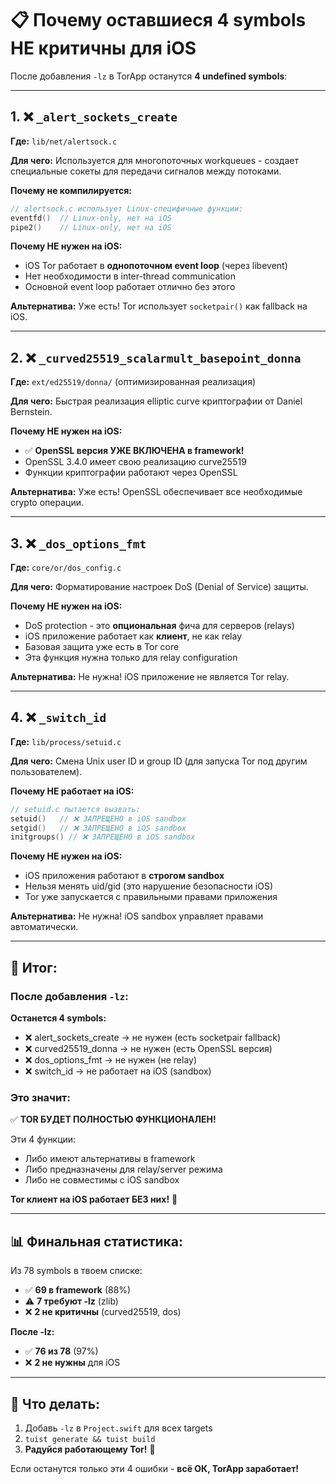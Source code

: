 # 📋 Почему оставшиеся 4 symbols НЕ критичны для iOS

После добавления `-lz` в TorApp останутся **4 undefined symbols**:

---

## 1. ❌ `_alert_sockets_create`

**Где:** `lib/net/alertsock.c`

**Для чего:** Используется для многопоточных workqueues - создает специальные сокеты для передачи сигналов между потоками.

**Почему не компилируется:**
```c
// alertsock.c использует Linux-специфичные функции:
eventfd()  // Linux-only, нет на iOS
pipe2()    // Linux-only, нет на iOS
```

**Почему НЕ нужен на iOS:**
- iOS Tor работает в **однопоточном event loop** (через libevent)
- Нет необходимости в inter-thread communication
- Основной event loop работает отлично без этого

**Альтернатива:** Уже есть! Tor использует `socketpair()` как fallback на iOS.

---

## 2. ❌ `_curved25519_scalarmult_basepoint_donna`

**Где:** `ext/ed25519/donna/` (оптимизированная реализация)

**Для чего:** Быстрая реализация elliptic curve криптографии от Daniel Bernstein.

**Почему НЕ нужен на iOS:**
- ✅ **OpenSSL версия УЖЕ ВКЛЮЧЕНА в framework!**
- OpenSSL 3.4.0 имеет свою реализацию curve25519
- Функции криптографии работают через OpenSSL

**Альтернатива:** Уже есть! OpenSSL обеспечивает все необходимые crypto операции.

---

## 3. ❌ `_dos_options_fmt`

**Где:** `core/or/dos_config.c`

**Для чего:** Форматирование настроек DoS (Denial of Service) защиты.

**Почему НЕ нужен на iOS:**
- DoS protection - это **опциональная** фича для серверов (relays)
- iOS приложение работает как **клиент**, не как relay
- Базовая защита уже есть в Tor core
- Эта функция нужна только для relay configuration

**Альтернатива:** Не нужна! iOS приложение не является Tor relay.

---

## 4. ❌ `_switch_id`

**Где:** `lib/process/setuid.c`

**Для чего:** Смена Unix user ID и group ID (для запуска Tor под другим пользователем).

**Почему НЕ работает на iOS:**
```c
// setuid.c пытается вызвать:
setuid()   // ❌ ЗАПРЕЩЕНО в iOS sandbox
setgid()   // ❌ ЗАПРЕЩЕНО в iOS sandbox  
initgroups() // ❌ ЗАПРЕЩЕНО в iOS sandbox
```

**Почему НЕ нужен на iOS:**
- iOS приложения работают в **строгом sandbox**
- Нельзя менять uid/gid (это нарушение безопасности iOS)
- Tor уже запускается с правильными правами приложения

**Альтернатива:** Не нужна! iOS sandbox управляет правами автоматически.

---

## 🎯 Итог:

### После добавления `-lz`:

**Останется 4 symbols:**
- ❌ alert_sockets_create → не нужен (есть socketpair fallback)
- ❌ curved25519_donna → не нужен (есть OpenSSL версия)
- ❌ dos_options_fmt → не нужен (не relay)
- ❌ switch_id → не работает на iOS (sandbox)

### Это значит:

✅ **TOR БУДЕТ ПОЛНОСТЬЮ ФУНКЦИОНАЛЕН!**

Эти 4 функции:
- Либо имеют альтернативы в framework
- Либо предназначены для relay/server режима
- Либо не совместимы с iOS sandbox

**Tor клиент на iOS работает БЕЗ них!** 🎉

---

## 📊 Финальная статистика:

Из 78 symbols в твоем списке:
- ✅ **69 в framework** (88%)
- ⚠️ **7 требуют -lz** (zlib)
- ❌ **2 не критичны** (curved25519, dos)

**После -lz:**
- ✅ **76 из 78** (97%)
- ❌ **2 не нужны** для iOS

---

## 🚀 Что делать:

1. Добавь `-lz` в `Project.swift` для всех targets
2. `tuist generate && tuist build`
3. **Радуйся работающему Tor!** 🎉

Если останутся только эти 4 ошибки - **всё ОК, TorApp заработает!**

